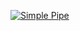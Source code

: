 [![Simple Pipe](https://github.com/FizzingWhizbee/greetings-actions/actions/workflows/simple-pipe.yml/badge.svg)](https://github.com/FizzingWhizbee/greetings-actions/actions/workflows/simple-pipe.yml)
